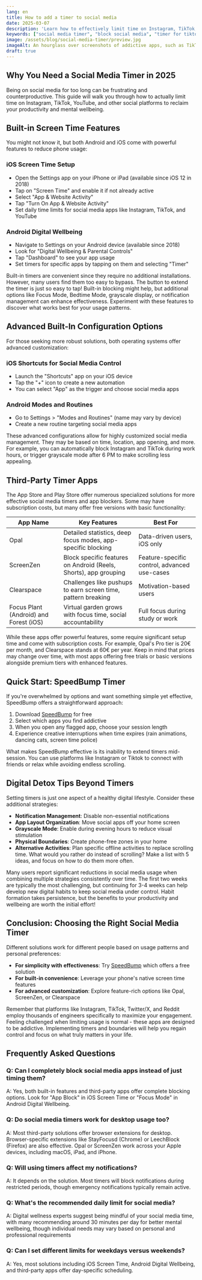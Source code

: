 ```yaml
---
lang: en
title: How to add a timer to social media
date: 2025-03-07
description: 'Learn how to effectively limit time on Instagram, TikTok, and other social media apps with built-in features and specialized timer apps for better productivity.'
keywords: ["social media timer", "block social media", "timer for tiktok", "digital detox", "productivity"]
image: /assets/blog/social-media-timer/preview.jpg
imageAlt: An hourglass over screenshots of addictive apps, such as TikTok, Instagram, or games.
draft: true
---
```


## Why You Need a Social Media Timer in 2025

Being on social media for too long can be frustrating and counterproductive. This guide will walk you through how to actually limit time on Instagram, TikTok, YouTube, and other social platforms to reclaim your productivity and mental wellbeing.

## Built-in Screen Time Features

You might not know it, but both Android and iOS come with powerful features to reduce phone usage:

### iOS Screen Time Setup

* Open the Settings app on your iPhone or iPad (available since iOS 12 in 2018)
* Tap on "Screen Time" and enable it if not already active
* Select "App & Website Activity"
* Tap "Turn On App & Website Activity"
* Set daily time limits for social media apps like Instagram, TikTok, and YouTube

### Android Digital Wellbeing

* Navigate to Settings on your Android device (available since 2018)
* Look for "Digital Wellbeing & Parental Controls"
* Tap "Dashboard" to see your app usage
* Set timers for specific apps by tapping on them and selecting "Timer"

Built-in timers are convenient since they require no additional installations. However, many users find them too easy to bypass. The button to extend the timer is just so easy to tap! Built-in blocking might help, but additional options like Focus Mode, Bedtime Mode, grayscale display, or notification management can enhance effectiveness. Experiment with these features to discover what works best for your usage patterns.

## Advanced Built-In Configuration Options

For those seeking more robust solutions, both operating systems offer advanced customization:

### iOS Shortcuts for Social Media Control

* Launch the "Shortcuts" app on your iOS device
* Tap the "+" icon to create a new automation
* You can select "App" as the trigger and choose social media apps

### Android Modes and Routines

* Go to Settings > "Modes and Routines" (name may vary by device)
* Create a new routine targeting social media apps

These advanced configurations allow for highly customized social media management. They may be based on time, location, app opening, and more. For example, you can automatically block Instagram and TikTok during work hours, or trigger grayscale mode after 6 PM to make scrolling less appealing.

## Third-Party Timer Apps

The App Store and Play Store offer numerous specialized solutions for more effective social media timers and app blockers. Some may have subscription costs, but many offer free versions with basic functionality:

| App Name | Key Features | Best For |
|----------|--------------|----------|
| Opal | Detailed statistics, deep focus modes, app-specific blocking | Data-driven users, iOS&nbsp;only |
| ScreenZen | Block specific features on Android (Reels, Shorts), app grouping | Feature-specific control, advanced use-cases |
| Clearspace | Challenges like pushups to earn screen time, pattern breaking | Motivation-based users |
| Focus Plant (Android) and Forest (iOS) | Virtual garden grows with focus time, social accountability | Full focus during study or work |

While these apps offer powerful features, some require significant setup time and come with subscription costs. For example, Opal's Pro tier is 20€ per month, and Clearspace stands at 60€ per year. Keep in mind that prices may change over time, with most apps offering free trials or basic versions alongside premium tiers with enhanced features.

## Quick Start: SpeedBump Timer

If you're overwhelmed by options and want something simple yet effective, SpeedBump offers a straightforward approach:

1. Download [SpeedBump](/) for free
2. Select which apps you find addictive
3. When you open any flagged app, choose your session length
4. Experience creative interruptions when time expires (rain animations, dancing cats, screen time police)

What makes SpeedBump effective is its inability to extend timers mid-session. You can use platforms like Instagram or Tiktok to connect with friends or relax while avoiding endless scrolling.

## Digital Detox Tips Beyond Timers

Setting timers is just one aspect of a healthy digital lifestyle. Consider these additional strategies:

* **Notification Management**: Disable non-essential notifications
* **App Layout Organization**: Move social apps off your home screen
* **Grayscale Mode**: Enable during evening hours to reduce visual stimulation
* **Physical Boundaries**: Create phone-free zones in your home
* **Alternative Activities**: Plan specific offline activities to replace scrolling time. What would you rather do instead of scrolling? Make a list with 5 ideas, and focus on how to do them more often.

Many users report significant reductions in social media usage when combining multiple strategies consistently over time. The first two weeks are typically the most challenging, but continuing for 3-4 weeks can help develop new digital habits to keep social media under control. Habit formation takes persistence, but the benefits to your productivity and wellbeing are worth the initial effort!

## Conclusion: Choosing the Right Social Media Timer

Different solutions work for different people based on usage patterns and personal preferences:

* **For simplicity with effectiveness**: Try [SpeedBump](/) which offers a free solution
* **For built-in convenience**: Leverage your phone's native screen time features
* **For advanced customization**: Explore feature-rich options like Opal, ScreenZen, or Clearspace

Remember that platforms like Instagram, TikTok, Twitter/X, and Reddit employ thousands of engineers specifically to maximize your engagement. Feeling challenged when limiting usage is normal - these apps are designed to be addictive. Implementing timers and boundaries will help you regain control and focus on what truly matters in your life.

## Frequently Asked Questions

### Q: Can I completely block social media apps instead of just timing them?

A: Yes, both built-in features and third-party apps offer complete blocking options. Look for "App Block" in iOS Screen Time or "Focus Mode" in Android Digital Wellbeing.

### Q: Do social media timers work for desktop usage too?

A: Most third-party solutions offer browser extensions for desktop. Browser-specific extensions like StayFocusd (Chrome) or LeechBlock (Firefox) are also effective. Opal or ScreenZen work across your Apple devices, including macOS, iPad, and iPhone.

### Q: Will using timers affect my notifications?

A: It depends on the solution. Most timers will block notifications during restricted periods, though emergency notifications typically remain active.

### Q: What's the recommended daily limit for social media?

A: Digital wellness experts suggest being mindful of your social media time, with many recommending around 30 minutes per day for better mental wellbeing, though individual needs may vary based on personal and professional requirements

### Q: Can I set different limits for weekdays versus weekends?

A: Yes, most solutions including iOS Screen Time, Android Digital Wellbeing, and third-party apps offer day-specific scheduling.
